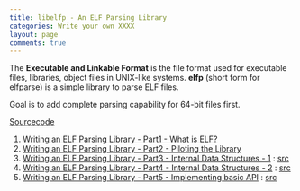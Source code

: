 ```yaml
---
title: libelfp - An ELF Parsing Library
categories: Write your own XXXX
layout: page
comments: true
---
```


The **Executable and Linkable Format** is the file format used for executable files, libraries, object files in UNIX-like systems. **elfp** (short form for elfparse) is a simple library to parse ELF files.

Goal is to add complete parsing capability for 64-bit files first.

[Sourcecode](https://github.com/write-your-own-XXXX/ELF-Parser)

1. [Writing an ELF Parsing Library - Part1 - What is ELF?](/write/your/own/xxxx/2019/11/15/writing-an-elf-parsing-library-part1-what-is-elf.html)
2. [Writing an ELF Parsing Library - Part2 - Piloting the Library](/write/your/own/xxxx/2019/11/15/writing-an-elf-parsing-library-part2-piloting-the-library.html)
3. [Writing an ELF Parsing Library - Part3 - Internal Data Structures - 1](/write/your/own/xxxx/2019/12/02/writing-an-elf-parsing-library-part3-internal-data-structures-1.html) : [src](https://github.com/write-your-own-XXXX/ELF-Parser/releases/tag/Part3)
4. [Writing an ELF Parsing Library - Part4 - Internal Data Structures - 2](/write/your/own/xxxx/2019/12/05/writing-an-elf-parsing-library-part4-internal-data-structures-2.html) : [src](https://github.com/write-your-own-XXXX/ELF-Parser/releases/tag/Part4)
5. [Writing an ELF Parsing Library - Part5 - Implementing basic API](/write/your/own/xxxx/2019/12/06/writing-an-elf-parsing-library-part5-implementing-basic-api.html) : [src](https://github.com/write-your-own-XXXX/ELF-Parser/releases/tag/Part5)
